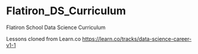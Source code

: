 # Flatiron_DS_Curriculum
Flatiron School Data Science Curriculum

Lessons cloned from Learn.co https://learn.co/tracks/data-science-career-v1-1
